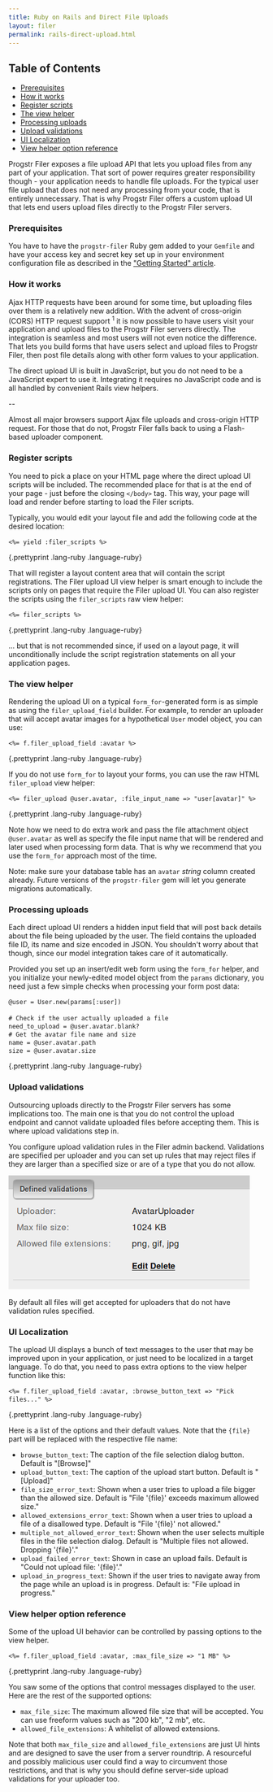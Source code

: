 ```yaml
---
title: Ruby on Rails and Direct File Uploads
layout: filer
permalink: rails-direct-upload.html
---
```

## Table of Contents

* [Prerequisites](#prerequisites)
* [How it works](#how_it_works)
* [Register scripts](#register_scripts)
* [The view helper](#the_view_helper)
* [Processing uploads](#processing_uploads)
* [Upload validations](#upload_validations)
* [UI Localization](#ui_localization)
* [View helper option reference](#view_helper_option_reference)


Progstr Filer exposes a file upload API that lets you upload files from any part of your application. That sort of power requires greater responsibility though - your application needs to handle file uploads. For the typical user file upload that does not need any processing from your code, that is entirely unnecessary. That is why Progstr Filer offers a custom upload UI that lets end users upload files directly to the Progstr Filer servers.

### Prerequisites

You have to have the `progstr-filer` Ruby gem added to your `Gemfile` and have your access key and secret key set up in your environment configuration file as described in the ["Getting Started" article](/filer_getting_started.html).


### How it works

Ajax HTTP requests have been around for some time, but uploading files over them is a relatively new addition. With the advent of cross-origin (CORS) HTTP request support <sup>1</sup> it is now possible to have users visit your application and upload files to the Progstr Filer servers directly. The integration is seamless and most users will not even notice the difference. That lets you build forms that have users select and upload files to Progstr Filer, then post file details along with other form values to your application.

The direct upload UI is built in JavaScript, but you do not need to be a JavaScript expert to use it. Integrating it requires no JavaScript code and is all handled by convenient Rails view helpers.

--

Almost all major browsers support Ajax file uploads and cross-origin HTTP request. For those that do not, Progstr Filer falls back to using a Flash-based uploader component.


### Register scripts

You need to pick a place on your HTML page where the direct upload UI scripts will be included. The recommended place for that is at the end of your page - just before the closing `</body>` tag. This way, your page will load and render before starting to load the Filer scripts.

Typically, you would edit your layout file and add the following code at the desired location:

    <%= yield :filer_scripts %>
{.prettyprint .lang-ruby .language-ruby}

That will register a layout content area that will contain the script registrations. The Filer upload UI view helper is smart enough to include the scripts only on pages that require the Filer upload UI. You can also register the scripts using the `filer_scripts` raw view helper:

    <%= filer_scripts %>
{.prettyprint .lang-ruby .language-ruby}

... but that is not recommended since, if used on a layout page, it will unconditionally include the script registration statements on all your application pages.


### The view helper

Rendering the upload UI on a typical `form_for`-generated form is as simple as using the `filer_upload_field` builder. For example, to render an uploader that will accept avatar images for a hypothetical `User` model object, you can use:

    <%= f.filer_upload_field :avatar %>
{.prettyprint .lang-ruby .language-ruby}

If you do not use `form_for` to layout your forms, you can use the raw HTML `filer_upload` view helper:

    <%= filer_upload @user.avatar, :file_input_name => "user[avatar]" %>
{.prettyprint .lang-ruby .language-ruby}

Note how we need to do extra work and pass the file attachment object `@user.avatar` as well as specify the file input name that will be rendered and later used when processing form data. That is why we recommend that you use the `form_for` approach most of the time.



Note: make sure your database table has an `avatar` *string* column created already. Future versions of the `progstr-filer` gem will let you generate migrations automatically.

### Processing uploads

Each direct upload UI renders a hidden input field that will post back details about the file being uploaded by the user. The field contains the uploaded file ID, its name and size encoded in JSON. You shouldn't worry about that though, since our model integration takes care of it automatically.

Provided you set up an insert/edit web form using the `form_for` helper, and you initialize your newly-edited model object from the `params` dictionary, you need just a few simple checks when processing your form post data:

    @user = User.new(params[:user])

    # Check if the user actually uploaded a file
    need_to_upload = @user.avatar.blank?
    # Get the avatar file name and size
    name = @user.avatar.path
    size = @user.avatar.size
{.prettyprint .lang-ruby .language-ruby}

### Upload validations

Outsourcing uploads directly to the Progstr Filer servers has some implications too. The main one is that you do not control the upload endpoint and cannot validate uploaded files before accepting them. This is where upload validations step in.

You configure upload validation rules in the Filer admin backend. Validations are specified per uploader and you can set up rules that may reject files if they are larger than a specified size or are of a type that you do not allow.

![Upload validations](images/uploads/upload-validations.png)

By default all files will get accepted for uploaders that do not have validation rules specified.

### UI Localization

The upload UI displays a bunch of text messages to the user that may be improved upon in your application, or just need to be localized in a target language. To do that, you need to pass extra options to the view helper function like this:


    <%= f.filer_upload_field :avatar, :browse_button_text => "Pick files..." %>
{.prettyprint .lang-ruby .language-ruby}

Here is a list of the options and their default values. Note that the `{file}` part will be replaced with the respective file name:

* `browse_button_text`: The caption of the file selection dialog button. Default is "[Browse]"
* `upload_button_text`: The caption of the upload start button. Default is "[Upload]"
* `file_size_error_text`: Shown when a user tries to upload a file bigger than the allowed size. Default is "File '{file}' exceeds maximum allowed size."
* `allowed_extensions_error_text`: Shown when a user tries to upload a file of a disallowed type. Default is "File '{file}' not allowed."
* `multiple_not_allowed_error_text`: Shown when the user selects multiple files in the file selection dialog. Default is "Multiple files not allowed. Dropping '{file}'."
* `upload_failed_error_text`: Shown in case an upload fails. Default is "Could not upload file: '{file}'."
* `upload_in_progress_text`: Shown if the user tries to navigate away from the page while an upload is in progress. Default is: "File upload in progress."

### View helper option reference

Some of the upload UI behavior can be controlled by passing options to the view helper.

    <%= f.filer_upload_field :avatar, :max_file_size => "1 MB" %>
{.prettyprint .lang-ruby .language-ruby}

You saw some of the options that control messages displayed to the user. Here are the rest of the supported options:

* `max_file_size`: The maximum allowed file size that will be accepted. You can use freeform values such as "200 kb", "2 mb", etc.
* `allowed_file_extensions`: A whitelist of allowed extensions.

Note that both `max_file_size` and `allowed_file_extensions` are just UI hints and are designed to save the user from a server roundtrip. A resourceful and possibly malicious user could find a way to circumvent those restrictions, and that is why you should define server-side upload validations for your uploader too.
